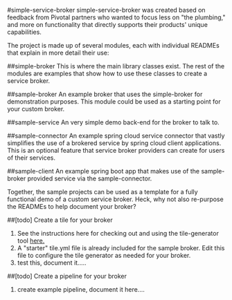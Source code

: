 #simple-service-broker
simple-service-broker was created based on feedback from Pivotal partners who wanted to focus less on "the plumbing," and more on functionality that directly supports their products' unique capabilities.

The project is made up of several modules, each with individual READMEs that explain in more detail their use:

##simple-broker
This is where the main library classes exist. The rest of the modules are examples that show how to use these classes to create a service broker.

##sample-broker
An example broker that uses the simple-broker for demonstration purposes. This module could be used as a starting point for your custom broker.

##sample-service
An very simple demo back-end for the broker to talk to.

##sample-connector
An example spring cloud service connector that vastly simplifies the use of a brokered service by spring cloud client applications. This is an optional feature that service broker providers can create for users of their services.
 
##sample-client
An example spring boot app that makes use of the sample-broker provided service via the sample-connector.

Together, the sample projects can be used as a template for a fully functional demo of a custom service broker. Heck, why not also re-purpose the READMEs to help document your broker?


##[todo] Create a tile for your broker

1. See the instructions here for checking out and using the tile-generator tool [here.](https://github.com/cf-platform-eng/tile-generator)
1. A "starter" tile.yml file is already included for the sample broker. Edit this file to configure the tile generator as needed for your broker.
1. test this, document it.....

##[todo] Create a pipeline for your broker

1. create example pipeline, document it here....